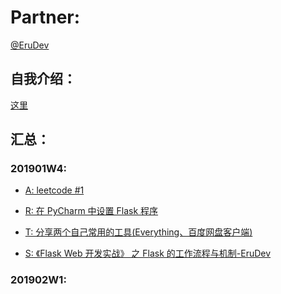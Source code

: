 # Partner: 

[@EruDev](https://github.com/EruDev)

## 自我介绍：

[这里](../self-introduction/EruDev.md)

## 汇总：

### 201901W4:

- [A: leetcode #1](https://github.com/EruDev/ARTS/blob/master/Algorithm/201901W4/201901W4-EruDev.md)

- [R: 在 PyCharm 中设置 Flask 程序](https://github.com/EruDev/ARTS/blob/master/Review/201901W4/%E5%9C%A8PyCharm%E4%B8%AD%E8%AE%BE%E7%BD%AEFlask%E7%A8%8B%E5%BA%8F.md)

- [T: 分享两个自己常用的工具(Everything、百度网盘客户端)](
https://github.com/EruDev/ARTS/blob/master/Tip/201901W4/%E5%88%86%E4%BA%AB%E4%B8%A4%E4%B8%AA%E8%87%AA%E5%B7%B1%E5%B8%B8%E7%94%A8%E7%9A%84%E5%B7%A5%E5%85%B7(Everything%E3%80%81%E7%99%BE%E5%BA%A6%E7%BD%91%E7%9B%98%E5%AE%A2%E6%88%B7%E7%AB%AF).md)

- [S: 《Flask Web 开发实战》 之 Flask 的工作流程与机制-EruDev](https://github.com/EruDev/ARTS/blob/master/Share/201901W4/%E3%80%8AFlask%20Web%20%E5%BC%80%E5%8F%91%E5%AE%9E%E6%88%98%E3%80%8B%20%E4%B9%8B%20Flask%20%E7%9A%84%E5%B7%A5%E4%BD%9C%E6%B5%81%E7%A8%8B%E4%B8%8E%E6%9C%BA%E5%88%B6-EruDev.md
)

### 201902W1:




